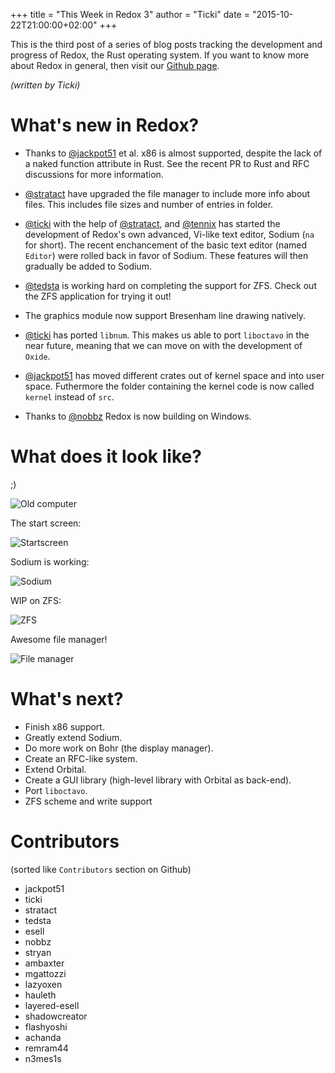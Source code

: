 +++
title = "This Week in Redox 3"
author = "Ticki"
date = "2015-10-22T21:00:00+02:00"
+++

This is the third post of a series of blog posts tracking the development and progress of Redox, the Rust operating system. If you want to know more about Redox in general, then visit our [Github page](https://github.com/redox-os/redox).

*(written by Ticki)*

# What's new in Redox?

- Thanks to [@jackpot51](https://github.com/jackpot51) et al. x86 is almost supported, despite the lack of a naked function attribute in Rust. See the recent PR to Rust and RFC discussions for more information.

- [@stratact](https://github.com/stratact) have upgraded the file manager to include more info about files. This includes file sizes and number of entries in folder.

- [@ticki](https://github.com/ticki) with the help of [@stratact](https://github.com/stratact), and [@tennix](https://github.com/tennix) has started the development of Redox's own advanced, Vi-like text editor, Sodium (`na` for short). The recent enchancement of the basic text editor (named `Editor`) were rolled back in favor of Sodium. These features will then gradually be added to Sodium.

- [@tedsta](https://github.com/tedsta) is working hard on completing the support for ZFS. Check out the ZFS application for trying it out!

- The graphics module now support Bresenham line drawing natively.

- [@ticki](https://github.com/ticki) has ported `libnum`. This makes us able to port `liboctavo` in the near future, meaning that we can move on with the development of `Oxide`.

- [@jackpot51](https://github.com/jackpot51) has moved different crates out of kernel space and into user space. Futhermore the folder containing the kernel code is now called `kernel` instead of `src`.

- Thanks to [@nobbz](https://github.com/nobbz) Redox is now building on Windows.


# What does it look like?

;)

![Old computer](https://raw.githubusercontent.com/redox-os/redox/master/img/fun/Old.jpg)

The start screen:

![Startscreen](https://raw.githubusercontent.com/Ticki/redox/master/img/screenshots/start.png)

Sodium is working:

![Sodium](https://github.com/Ticki/redox/blob/master/img/screenshots/Sodium.png)

WIP on ZFS:

![ZFS](https://raw.githubusercontent.com/Ticki/redox/master/img/screenshots/zfs.png)

Awesome file manager!

![File manager](https://raw.githubusercontent.com/Ticki/redox/master/img/screenshots/File_manager_v2.png)


# What's next?

- Finish x86 support.
- Greatly extend Sodium.
- Do more work on Bohr (the display manager).
- Create an RFC-like system.
- Extend Orbital.
- Create a GUI library (high-level library with Orbital as back-end).
- Port `liboctavo`.
- ZFS scheme and write support

# Contributors

(sorted like `Contributors` section on Github)

- jackpot51
- ticki
- stratact
- tedsta
- esell
- nobbz
- stryan
- ambaxter
- mgattozzi
- lazyoxen
- hauleth
- layered-esell
- shadowcreator
- flashyoshi
- achanda
- remram44
- n3mes1s
